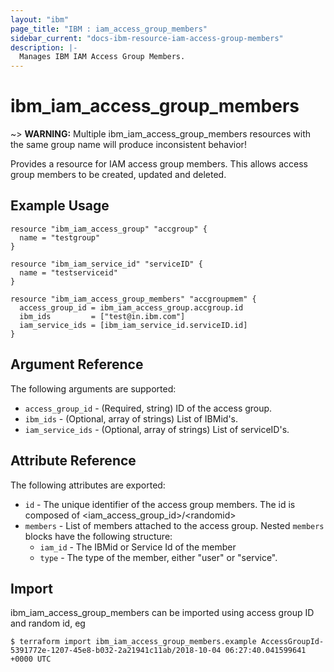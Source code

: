 ```yaml
---
layout: "ibm"
page_title: "IBM : iam_access_group_members"
sidebar_current: "docs-ibm-resource-iam-access-group-members"
description: |-
  Manages IBM IAM Access Group Members.
---
```


# ibm\_iam_access_group_members


~> **WARNING:** Multiple ibm_iam_access_group_members resources with the same group name will produce inconsistent behavior!

Provides a resource for IAM access group members. This allows access group members to be created, updated and deleted.

## Example Usage

```hcl
resource "ibm_iam_access_group" "accgroup" {
  name = "testgroup"
}

resource "ibm_iam_service_id" "serviceID" {
  name = "testserviceid"
}

resource "ibm_iam_access_group_members" "accgroupmem" {
  access_group_id = ibm_iam_access_group.accgroup.id
  ibm_ids         = ["test@in.ibm.com"]
  iam_service_ids = [ibm_iam_service_id.serviceID.id]
}

```

## Argument Reference

The following arguments are supported:

* `access_group_id` - (Required, string) ID of the access group.
* `ibm_ids` - (Optional, array of strings) List of IBMid's.
* `iam_service_ids` - (Optional, array of strings) List of serviceID's.  
  

## Attribute Reference

The following attributes are exported:

* `id` - The unique identifier of the access group members. The id is composed of \<iam_access_group_id\>/\<randomid\>
* `members` - List of members attached to the access group.
Nested `members` blocks have the following structure:
  * `iam_id` - The IBMid or Service Id of the member
  * `type` - The type of the member, either "user" or "service".

## Import

ibm_iam_access_group_members can be imported using access group ID and random id, eg

```
$ terraform import ibm_iam_access_group_members.example AccessGroupId-5391772e-1207-45e8-b032-2a21941c11ab/2018-10-04 06:27:40.041599641 +0000 UTC
```